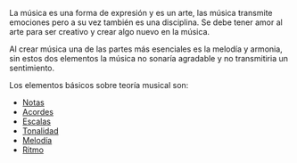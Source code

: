 La música es una forma de expresión y es un arte, las música transmite emociones pero a su vez también es una disciplina. Se debe tener amor al arte para ser creativo y crear algo nuevo en la música.

Al crear música una de las partes más esenciales es la melodía y armonia, sin estos dos elementos la música no sonaría agradable y no transmitiria un sentimiento.

Los elementos básicos sobre teoría musical son:
- [Notas]()
- [Acordes]()
- [Escalas]()
- [Tonalidad]()
- [Melodía]()
- [Ritmo]()
